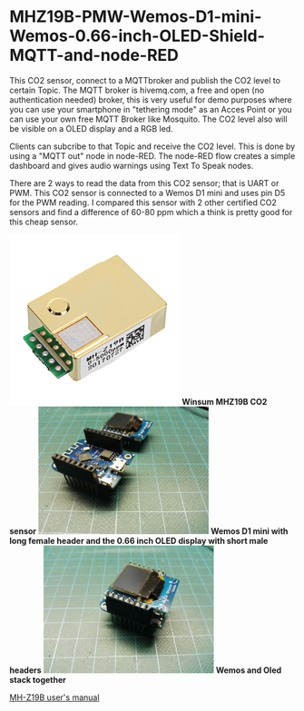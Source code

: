 # MHZ19B-PMW-Wemos-D1-mini-Wemos-0.66-inch-OLED-Shield-MQTT-and-node-RED
This CO2 sensor, connect to a MQTTbroker and publish the CO2 level to certain Topic. The MQTT broker is hivemq.com, a free and open (no authentication needed) broker, this is very useful for demo purposes where you can use your smartphone in "tethering mode" as an Acces Point or you can use your own free MQTT Broker like Mosquito. The CO2 level also will be visible on a OLED display and a RGB led.

Clients can subcribe to that Topic and receive the CO2 level. This is done by using a "MQTT out" node in node-RED.
The node-RED flow creates a simple dashboard and gives audio warnings using Text To Speak nodes.

There are 2 ways to read the data from this CO2 sensor; that is UART or PWM. This CO2 sensor is connected to a Wemos D1 mini and uses pin D5 for the PWM reading.
I compared this sensor with 2 other certified CO2 sensors and find a difference of 60-80 ppm which a think is pretty good for this cheap sensor.

<img src="Images/MHZ19B.JPG" width="300" >
<b>Winsum MHZ19B CO2 sensor</b>

<img src="Images/WemosOled.jpg" width="300" >
<b>Wemos D1 mini with long female header and the  0.66 inch OLED display with short male headers</b>


<img src="Images/WemosOledStack.jpg" width="300" >
<b>Wemos and Oled stack together</b>

<a href="https://www.winsen-sensor.com/d/files/infrared-gas-sensor/mh-z19b-co2-ver1_0.pdf">MH-Z19B user's manual</a> 

